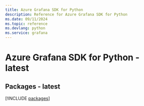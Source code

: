 ```yaml
---
title: Azure Grafana SDK for Python
description: Reference for Azure Grafana SDK for Python
ms.date: 09/11/2024
ms.topic: reference
ms.devlang: python
ms.service: grafana
---
```

# Azure Grafana SDK for Python - latest
## Packages - latest
[!INCLUDE [packages](grafana-index.md)]